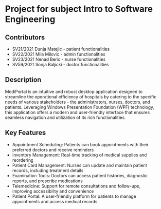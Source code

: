 # Project for subject Intro to Software Engineering

## Contributors

- SV21/2021 Dunja Matejic - patient functionalities
- SV22/2021 Mila Milovic - admin functionalities
- SV23/2021 Nenad Beric - nurse functionalities
- SV59/2021 Sonja Baljicki - doctor functionalities

## Description
MediPortal is an intuitive and robust desktop application designed to streamline the operational efficiency of hospitals by catering to the specific needs of various stakeholders - the administrators, nurses, doctors, and patients. Leveraging Windows Presentation Foundation (WPF) technology, this application offers a modern and user-friendly interface that ensures seamless navigation and utilization of its rich functionalities.

## Key Features

- Appointment Scheduling: Patients can book appointments with their preferred doctors and receive reminders
- Inventory Management: Real-time tracking of medical supplies and reordering
- Patient Card Management: Nurses can update and maintain patient records, including treatment details
- Examination Tools: Doctors can access patient histories, diagnostic reports, and prescribe medications
- Telemedicine: Support for remote consultations and follow-ups, improving accessibility and convenience
- Patient Portal: A user-friendly platform for patients to manage appointments and access medical records
